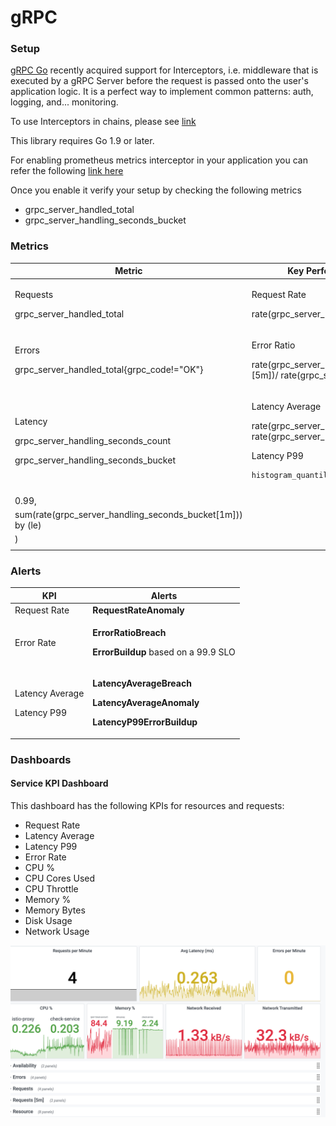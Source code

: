 # gRPC

### Setup

[gRPC Go](https://github.com/grpc/grpc-go) recently acquired support for Interceptors, i.e. middleware that is executed by a gRPC Server before the request is passed onto the user's application logic. It is a perfect way to implement common patterns: auth, logging, and... monitoring.

To use Interceptors in chains, please see [link](https://github.com/mwitkow/go-grpc-middleware)

This library requires Go 1.9 or later.

For enabling prometheus metrics interceptor in your application you can refer the following [link here](https://github.com/grpc-ecosystem/go-grpc-prometheus)

Once you enable it verify your setup by checking the following metrics

* grpc\_server\_handled\_total
* grpc\_server\_handling\_seconds\_bucket

### Metrics

| **Metric**                                                                                        | **Key Performance Indicator(KPI)**                                                                                                                                                     |
| ------------------------------------------------------------------------------------------------- | -------------------------------------------------------------------------------------------------------------------------------------------------------------------------------------- |
| <p>Requests</p><p>grpc_server_handled_total</p>                                                   | <p>Request Rate</p><p>rate(grpc_server_handled_total[5m])</p>                                                                                                                          |
| <p>Errors</p><p>grpc_server_handled_total{grpc_code!="OK"}</p>                                    | <p>Error Ratio</p><p>rate(grpc_server_handled_total{grpc_code!="OK"}[5m])/ rate(grpc_server_handled_total[5m])</p>                                                                     |
| <p>Latency</p><p>grpc_server_handling_seconds_count</p><p>grpc_server_handling_seconds_bucket</p> | <p>Latency Average</p><p>rate(grpc_server_handling_seconds_count[5m])/ rate(grpc_server_handling_seconds_count[5m])</p><p>Latency P99</p><pre><code>histogram_quantile (
</code></pre> |
| 0.99,                                                                                             |                                                                                                                                                                                        |
| sum(rate(grpc\_server\_handling\_seconds\_bucket\[1m])) by (le)                                   |                                                                                                                                                                                        |
| )                                                                                                 |                                                                                                                                                                                        |
|                                                                                                   |                                                                                                                                                                                        |

### Alerts

| **KPI**                                  | **Alerts**                                                                                                                              |
| ---------------------------------------- | --------------------------------------------------------------------------------------------------------------------------------------- |
| Request Rate                             | **RequestRateAnomaly**                                                                                                                  |
| Error Rate                               | <p><strong>ErrorRatioBreach</strong></p><p><strong>ErrorBuildup</strong> based on a 99.9 SLO</p>                                        |
| <p>Latency Average</p><p>Latency P99</p> | <p><strong>LatencyAverageBreach</strong></p><p><strong>LatencyAverageAnomaly</strong></p><p><strong>LatencyP99ErrorBuildup</strong></p> |

### Dashboards

#### Service KPI Dashboard

This dashboard has the following KPIs for resources and requests:

* Request Rate
* Latency Average
* Latency P99
* Error Rate
* CPU %
* CPU Cores Used
* CPU Throttle
* Memory %
* Memory Bytes
* Disk Usage
* Network Usage

![](<../../.gitbook/assets/dashboard-kpi (2).png>)
